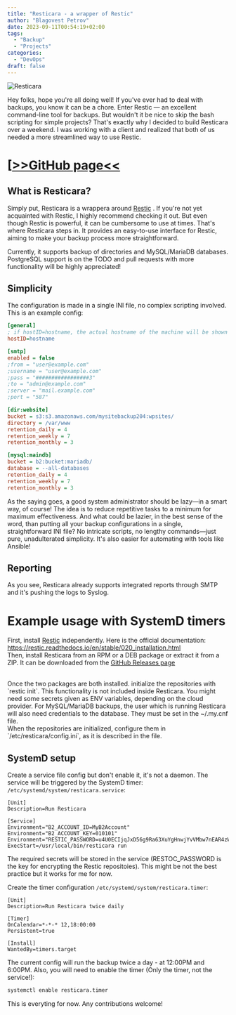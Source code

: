 ```yaml
---
title: "Resticara - a wrapper of Restic"
author: "Blagovest Petrov"
date: 2023-09-11T00:54:19+02:00
tags:
  - "Backup"
  - "Projects"
categories:
  - "DevOps"
draft: false
---
```


![Resticara](https://repository-images.githubusercontent.com/683147638/770302ee-0cd8-4394-a039-7250d003a0a0)

Hey folks, hope you're all doing well! If you've ever had to deal with backups, you know it can be a chore. Enter Restic — an excellent command-line tool for backups. But wouldn't it be nice to skip the bash scripting for simple projects? That's exactly why I decided to build Resticara over a weekend. I was working with a client and realized that both of us needed a more streamlined way to use Restic.

# [[>>GitHub page<<](https://github.com/VuteTech/Resticara)


## What is Resticara?

Simply put, Resticara is a wrappera around [Restic](https://restic.readthedocs.io/en/stable/020_installation.html) .  If you're not yet acquainted with Restic, I highly recommend checking it out. But even though Restic is powerful, it can be cumbersome to use at times. That's where Resticara steps in. It provides an easy-to-use interface for Restic, aiming to make your backup process more straightforward.

Currently, it supports backup of directories and MySQL/MariaDB databases. PostgreSQL support is on the TODO and pull requests with more functionality will be highly appreciated!

## Simplicity

The configuration is made in a single INI file, no complex scripting involved. This is an example config:

```ini
[general]
; if hostID=hostname, the actual hostname of the machine will be shown
hostID=hostname

[smtp]
enabled = false
;from = "user@example.com"
;username = "user@example.com"
;pass = "#################3"
;to = "admin@example.com"
;server = "mail.example.com"
;port = "587"

[dir:website]
bucket = s3:s3.amazonaws.com/mysitebackup204:wpsites/
directory = /var/www
retention_daily = 4
retention_weekly = 7
retention_monthly = 3

[mysql:maindb]
bucket = b2:bucket:mariadb/
database = --all-databases
retention_daily = 4
retention_weekly = 7
retention_monthly = 3
```
As the saying goes, a good system administrator should be lazy—in a smart way, of course! The idea is to reduce repetitive tasks to a minimum for maximum effectiveness. And what could be lazier, in the best sense of the word, than putting all your backup configurations in a single, straightforward INI file? No intricate scripts, no lengthy commands—just pure, unadulterated simplicity. It's also easier for automating with tools like Ansible!

## Reporting
As you see, Resticara already supports integrated reports through SMTP and it's pushing the logs to Syslog.

# Example usage with SystemD timers

First, install [Restic](https://restic.readthedocs.io) independently. Here is the official documentation: https://restic.readthedocs.io/en/stable/020_installation.html
<br/>
Then, install Resticara from an RPM or a DEB package or extract it from a ZIP.  It can be downloaded from the [GitHub Releases page](https://github.com/VuteTech/Resticara/releases)

<br/>
Once the two packages are both installed. initialize the repositories with `restic init`. This functionality is not included inside Resticara. You might need some secrets given as ENV variables, depending on the cloud provider. For MySQL/MariaDB backups, the user which is running Resticara will also need credentials to the database. They must be set in the ~/.my.cnf file.

<br/>
When the repositories are initialized, configure them in `/etc/resticara/config.ini`, as it is described in the file.

<br/>

## SystemD setup

Create a service file config but don't enable it, it's not a daemon. The service will be triggered by the SystemD timer: 
`/etc/systemd/system/resticara.service`:

```
[Unit]
Description=Run Resticara

[Service]
Environment="B2_ACCOUNT_ID=MyB2Account"
Environment="B2_ACCOUNT_KEY=010101"
Environment="RESTIC_PASSWORD=u4U0ECIjqJxD56g9Ra63XuYgHnwjYvVMbw7nEAR4zWX5dvZHnUvkeXXbVbcC"
ExecStart=/usr/local/bin/resticara run
```

The required secrets will be stored in the service (RESTOC_PASSWORD is the key for encrypting the Restic repositoies). This might be not the best practice but it works for me for now.
<br />

Create the timer configuration `/etc/systemd/system/resticara.timer`:

```
[Unit]
Description=Run Resticara twice daily

[Timer]
OnCalendar=*-*-* 12,18:00:00
Persistent=true

[Install]
WantedBy=timers.target
```

The current config will run the backup twice a day - at 12:00PM and 6:00PM. Also, you will need to enable the timer (Only the timer, not the service!):

```bash
systemctl enable resticara.timer
```

This is everyting for now. Any contributions welcome!
